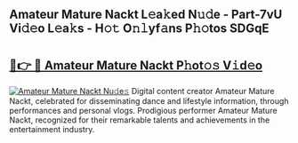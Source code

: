 ## Amateur Mature Nackt L𝚎a𝚔ed N𝚞𝚍e - Part-7vU Vi𝚍𝚎o L𝚎a𝚔s - H𝚘𝚝 O𝚗𝚕yf𝚊ns P𝚑𝚘tos SDGqE

# <h2><a href="http://kfcctrg.oniu.top/?m=Amateur+Mature+Nackt">🔗👉 🔴 Amateur Mature Nackt P𝚑ot𝚘𝚜 V𝚒d𝚎o</a></h2>

[![Amateur Mature Nackt Nu𝚍e𝚜](https://i.imgur.com/0qMVB7G.gif)](http://kfcctrg.oniu.top/?m=Amateur+Mature+Nackt)
Digital content creator Amateur Mature Nackt, celebrated for disseminating dance and lifestyle information, through performances and personal vlogs. Prodigious performer Amateur Mature Nackt, recognized for their remarkable talents and achievements in the entertainment industry.  
